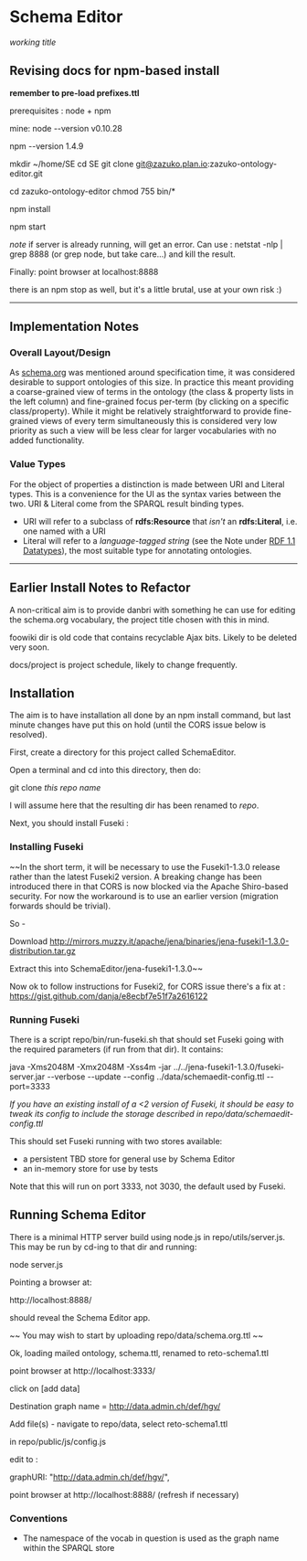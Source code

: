 # Schema Editor
*working title*

## Revising docs for npm-based install

**remember to pre-load prefixes.ttl**

prerequisites : node + npm

mine:
node --version
v0.10.28

npm --version
1.4.9

mkdir ~/home/SE
cd SE
git clone git@zazuko.plan.io:zazuko-ontology-editor.git

cd zazuko-ontology-editor
chmod 755 bin/*

npm install

npm start

*note* if server is already running, will get an error.
Can use :
netstat -nlp | grep 8888
(or grep node, but take care...)
and kill the result.

Finally:
point browser at localhost:8888

there is an npm stop as well, but it's a little brutal, use at your own risk :)

----
## Implementation Notes

### Overall Layout/Design
As [schema.org](http://schema.org/) was mentioned around specification time, it was considered desirable to support ontologies of this size. In practice this meant providing a coarse-grained view of terms in the ontology (the class & property lists in the left column) and fine-grained focus per-term (by clicking on a specific class/property). While it might be relatively straightforward to provide fine-grained views of every term simultaneously this is considered very low priority as such a view will be less clear for larger vocabularies with no added functionality.

### Value Types
For the object of properties a distinction is made between URI and Literal types. This is a convenience for the UI as the syntax varies between the two. URI & Literal come from the SPARQL result binding types.

* URI will refer to a subclass of **rdfs:Resource** that *isn't* an **rdfs:Literal**, i.e. one named with a URI
* Literal will refer to a *language-tagged string* (see the Note under [RDF 1.1 Datatypes](http://www.w3.org/TR/2014/REC-rdf11-concepts-20140225/#section-Datatypes)), the most suitable type for annotating ontologies.

----
## Earlier Install Notes to Refactor

A non-critical aim is to provide danbri with something he can use for editing the schema.org vocabulary, the project title chosen with this in mind.

foowiki dir is old code that contains recyclable Ajax bits. Likely to be deleted very soon.

docs/project is project schedule, likely to change frequently.

## Installation

The aim is to have installation all done by an npm install command, but last minute changes have put this on hold (until the CORS issue below is resolved).

First, create a directory for this project called SchemaEditor.

Open a terminal and cd into this directory, then do:

git clone *this repo name*

I will assume here that the resulting dir has been renamed to *repo*.

Next, you should install Fuseki :

### Installing Fuseki

~~In the short term, it will be necessary to use the Fuseki1-1.3.0 release rather than the latest Fuseki2 version. A breaking change has been introduced there in that CORS is now blocked via the Apache Shiro-based security. For now the workaround is to use an earlier version (migration forwards should be trivial).

So -

Download
http://mirrors.muzzy.it/apache/jena/binaries/jena-fuseki1-1.3.0-distribution.tar.gz

Extract this into SchemaEditor/jena-fuseki1-1.3.0~~

Now ok to follow instructions for Fuseki2, for CORS issue there's a fix at : https://gist.github.com/danja/e8ecbf7e51f7a2616122

### Running Fuseki

There is a script repo/bin/run-fuseki.sh that should set Fuseki going with the required parameters (if run from that dir). It contains:

java -Xms2048M -Xmx2048M -Xss4m  -jar ../../jena-fuseki1-1.3.0/fuseki-server.jar --verbose --update --config ../data/schemaedit-config.ttl --port=3333

*If you have an existing install of a <2 version of Fuseki, it should be easy to tweak its config to include the storage described in repo/data/schemaedit-config.ttl*

This should set Fuseki running with two stores available:

* a persistent TBD store for general use by Schema Editor
* an in-memory store for use by tests

Note that this will run on port 3333, not 3030, the default used by Fuseki.

## Running Schema Editor

There is a minimal HTTP server build using node.js in repo/utils/server.js. This may be run by cd-ing to that dir and running:

node server.js

Pointing a browser at:

http://localhost:8888/

should reveal the Schema Editor app.

~~ You may wish to start by uploading repo/data/schema.org.ttl ~~

Ok, loading mailed ontology, schema.ttl, renamed to reto-schema1.ttl

point browser at http://localhost:3333/

click on [add data]

Destination graph name = http://data.admin.ch/def/hgv/

Add file(s) - navigate to repo/data, select reto-schema1.ttl

in repo/public/js/config.js

edit to :

graphURI: "http://data.admin.ch/def/hgv/",

point browser at http://localhost:8888/ (refresh if necessary)

### Conventions

* The namespace of the vocab in question is used as the graph name within the SPARQL store
